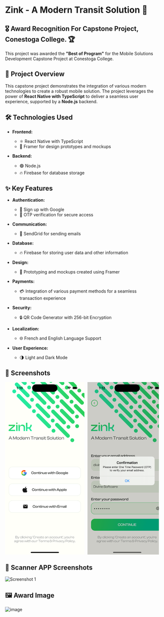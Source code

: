 # Zink - A Modern Transit Solution 🚌

## 🎖 Award Recognition For Capstone Project, Conestoga College. 🏆

This project was awarded the **"Best of Program"** for the Mobile Solutions Development Capstone Project at Conestoga College.

## 📖 Project Overview
This capstone project demonstrates the integration of various modern technologies to create a robust mobile solution. The project leverages the power of **React Native with TypeScript** to deliver a seamless user experience, supported by a **Node.js** backend.

## 🛠 Technologies Used
- **Frontend:**
  - ⚛️ React Native with TypeScript
  - 🎨 Framer for design prototypes and mockups

- **Backend:**
  - 🟢 Node.js
  - 🔥 Firebase for database storage

## ✨ Key Features

- **Authentication:**
  - 🔐 Sign up with Google
  - 📲 OTP verification for secure access

- **Communication:**
  - 📧 SendGrid for sending emails

- **Database:**
  - 🔥 Firebase for storing user data and other information

- **Design:**
  - 🎨 Prototyping and mockups created using Framer

- **Payments:**
  - 💳 Integration of various payment methods for a seamless transaction experience

- **Security:**
  - 🔒 QR Code Generator with 256-bit Encryption

- **Localization:**
  - 🌐 French and English Language Support

- **User Experience:**
  - 🌗 Light and Dark Mode

## 📸 Screenshots

<div style="display: flex; overflow-x: auto; white-space: nowrap;">
  <img src="screenshot/app/Screenshot12.png" alt="Screenshot 12" style="width: 260px; height: auto; margin-right: 10px;">
  <img src="screenshot/app/Screenshot13.png" alt="Screenshot 13" style="width: 260px; height: auto; margin-right: 10px;">
  <img src="screenshot/app/Screenshot14.png" alt="Screenshot 14" style="width: 260px; height: auto; margin-right: 10px;">
  <img src="screenshot/app/Screenshot15.png" alt="Screenshot 15" style="width: 260px; height: auto; margin-right: 10px;">
  <img src="screenshot/app/Screenshot1.png" alt="Screenshot 1" style="width: 260px; height: auto; margin-right: 10px;">
  <img src="screenshot/app/Screenshot2.png" alt="Screenshot 2" style="width: 260px; height: auto; margin-right: 10px;">
  <img src="screenshot/app/Screenshot3.png" alt="Screenshot 3" style="width: 260px; height: auto; margin-right: 10px;">
  <img src="screenshot/app/Screenshot4.png" alt="Screenshot 4" style="width: 260px; height: auto; margin-right: 10px;">
  <img src="screenshot/app/Screenshot5.png" alt="Screenshot 5" style="width: 260px; height: auto; margin-right: 10px;">
  <img src="screenshot/app/Screenshot6.png" alt="Screenshot 6" style="width: 260px; height: auto; margin-right: 10px;">
  <img src="screenshot/app/Screenshot7.png" alt="Screenshot 7" style="width: 260px; height: auto; margin-right: 10px;">
  <img src="screenshot/app/Screenshot8.png" alt="Screenshot 8" style="width: 260px; height: auto; margin-right: 10px;">
  <img src="screenshot/app/Screenshot9.png" alt="Screenshot 9" style="width: 260px; height: auto; margin-right: 10px;">
  <img src="screenshot/app/Screenshot10.png" alt="Screenshot 10" style="width: 260px; height: auto; margin-right: 10px;">
  <img src="screenshot/app/Screenshot11.png" alt="Screenshot 11" style="width: 260px; height: auto;">
</div>

## 📸 Scanner APP Screenshots

<div style="display: flex; overflow-x: auto; white-space: nowrap;">
  <img src="screenshot/scanner/Screenshot1.png" alt="Screenshot 1" style="width: '100%'; height: auto;">
</div>

## 🖼 Award Image
![image](https://github.com/user-attachments/assets/8e25f0fe-e34f-4503-9e8b-1d1fc4babf88)
